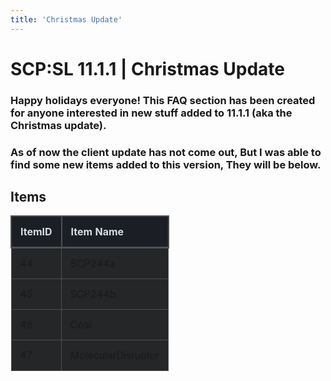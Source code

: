 ```yaml
---
title: 'Christmas Update'
---
```


# SCP:SL 11.1.1 | Christmas Update

### Happy holidays everyone! This FAQ section has been created for anyone interested in new stuff added to 11.1.1 (aka the Christmas update).
### As of now the client update has not come out, But I was able to find some new items added to this version, They will be below.


## **Items**

|  **ItemID**  |  **Item Name**  | 
|  :-----        |  :-----        |
|  44 |  SCP244a | * New SCP
|  45 |  SCP244b | * New SCP
|  46 |  Coal | * Returning Item
|  47 |  MolecularDisruptor | * New Item


<style> table{ border-collapse: collapse; border-spacing: 0; border: 2px; } th { color: #D5DDE5; background: #1b1e24; border-bottom-color: rgb(80,80,80); border-bottom-style: solid; border-bottom-width:3px; border-left-color: rgb(80,80,80); border-left-style: solid; border-left-width:2px; border-right-color: rgb(80,80,80); border-right-style: solid; border-right-width: 2px; border-top-color: rgb(80,80,80); border-top-style: solid; border-top-width: 2px; font-size: 16px; font-weight: 100; padding: 14px; text-align: left; text-shadow: 0 1px 1px rgba(0, 0, 0, 0.1); vertical-align: middle; } td { border-style : solid; border: 1px solid rgb(80,80,80); background: #242627; padding: 14px; text-align: left; vertical-align: middle; font-weight: 300; font-size: 16px; text-shadow: -1px -1px 1px rgba(0, 0, 0, 0.1); } </style> 